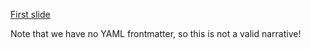 [First slide](https://nextstrain.org/zika)

Note that we have no YAML frontmatter, so this is not a valid narrative!
